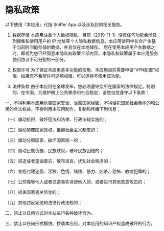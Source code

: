 # 隐私政策

以下使用『本应用』代指 Sniffer App 以及涉及到的相关服务。

1. 数据存储
本应用注重个人数据隐私，目前（2019-11-1）没有任何功能会涉及到搜集和使用用户的 IP 地址等个人隐私数据信息。本应用使用中仅会产生基于当前时间戳存储的数据，并且仅在本地储存。
您在使用本应用产生数据之时，即视为您已经同意本隐私权政策全部内容。本隐私权政策属于本应用服务使用协议不可分割的一部分。

2. 权限许可
为了保证本应用基本功能的使用，本应用目前需要申请“VPN配置”权限，如果您不希望许可这项权限，可以选择不使用该功能。

3. 法律条款
由于本应用在全球发布，您必须遵守您所在国家的法律规定。特别的，在中国，为维护网上公共秩序和社会稳定，请您自觉遵守以下条款：

一、不得利用本应用危害国家安全、泄露国家秘密，不得侵犯国家社会集体的和公民的合法权益，不得利用本应用制作、复制和传播下列信息：

（一）煽动抗拒、破坏宪法和法律、行政法规实施的；

（二）煽动颠覆国家政权，推翻社会主义制度的；

（三）煽动分裂国家、破坏国家统一的；

（四）煽动民族仇恨、民族歧视，破坏民族团结的；

（五）捏造或者歪曲事实，散布谣言，扰乱社会秩序的；

（六）宣扬封建迷信、淫秽、色情、赌博、暴力、凶杀、恐怖、教唆犯罪的；　

（七）公然侮辱他人或者捏造事实诽谤他人的，或者进行其他恶意攻击的；

（八）损害国家机关信誉的；

（九）其他违反宪法和法律行政法规的；

二、禁止以任何方式对本站进行各种破坏行为。

三、禁止以任何形式模仿、抄袭本应用，对本应用的知识产权造成破坏的行为。
